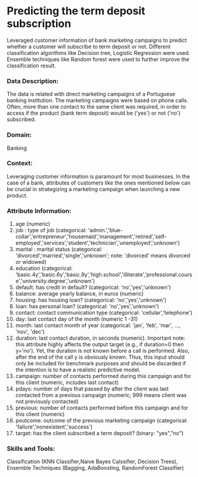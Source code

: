 # Predicting the term deposit subscription

Leveraged customer information of bank marketing campaigns to predict whether a customer will subscribe to term deposit or not. Different classification algorithms like Decision tree, Logistic Regression were used. Ensemble techniques like Random forest were used to further improve the classification result.

### Data Description:
The data is related with direct marketing campaigns of a Portuguese banking institution. The marketing campaigns were based on phone calls. Often, more than one contact to the same client was required, in order to access if the product (bank term deposit) would be ('yes') or not ('no') subscribed.


### Domain:
Banking


### Context:
Leveraging customer information is paramount for most businesses. In the case of a bank, attributes of customers like the ones mentioned below can be crucial in strategizing a marketing campaign when launching a new product.

### Attribute Information:

1. age (numeric)
2. job : type of job (categorical: 'admin.','blue-collar','entrepreneur','housemaid','management','retired','self-employed','services','student','technician','unemployed','unknown')
3. marital : marital status (categorical: 'divorced','married','single','unknown'; note: 'divorced' means divorced or widowed)
4. education (categorical: 'basic.4y','basic.6y','basic.9y','high.school','illiterate','professional.course','university.degree','unknown')
5. default: has credit in default? (categorical: 'no','yes','unknown')
6. balance: average yearly balance, in euros (numeric)
7. housing: has housing loan? (categorical: 'no','yes','unknown')
8. loan: has personal loan? (categorical: 'no','yes','unknown')
9. contact: contact communication type (categorical: 'cellular','telephone')
10. day: last contact day of the month (numeric 1 -31)
11. month: last contact month of year (categorical: 'jan', 'feb', 'mar', ..., 'nov', 'dec')
12. duration: last contact duration, in seconds (numeric). Important note: this attribute highly affects the output target (e.g., if duration=0 then y='no'). Yet, the duration is not known before a call is performed. Also, after the end of the call y is obviously known. Thus, this input should only be included for benchmark purposes and should be discarded if the intention is to have a realistic predictive model.
13. campaign: number of contacts performed during this campaign and for this client (numeric, includes last contact)
14. pdays: number of days that passed by after the client was last contacted from a previous campaign (numeric; 999 means client was not previously contacted)
15. previous: number of contacts performed before this campaign and for this client (numeric)
16. poutcome: outcome of the previous marketing campaign (categorical: 'failure','nonexistent','success')
17. target: has the client subscribed a term deposit? (binary: "yes","no")



### Skills and Tools:

Classification (KNN Classifier,Naive Bayes Calssifier, Decision Trees), Ensemble Techniques (Bagging, AdaBoosting, RandomForest Classifier)
